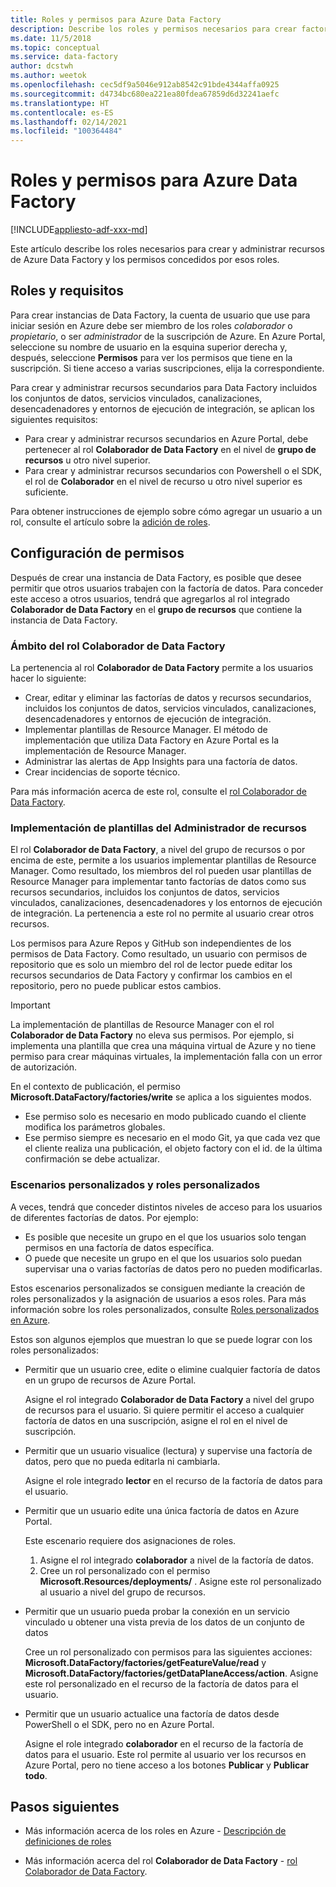 ```yaml
---
title: Roles y permisos para Azure Data Factory
description: Describe los roles y permisos necesarios para crear factorías de datos y para trabajar con recursos secundarios.
ms.date: 11/5/2018
ms.topic: conceptual
ms.service: data-factory
author: dcstwh
ms.author: weetok
ms.openlocfilehash: cec5df9a5046e912ab8542c91bde4344affa0925
ms.sourcegitcommit: d4734bc680ea221ea80fdea67859d6d32241aefc
ms.translationtype: HT
ms.contentlocale: es-ES
ms.lasthandoff: 02/14/2021
ms.locfileid: "100364484"
---
```

# <a name="roles-and-permissions-for-azure-data-factory"></a>Roles y permisos para Azure Data Factory

[!INCLUDE[appliesto-adf-xxx-md](includes/appliesto-adf-xxx-md.md)]


Este artículo describe los roles necesarios para crear y administrar recursos de Azure Data Factory y los permisos concedidos por esos roles.

## <a name="roles-and-requirements"></a>Roles y requisitos

Para crear instancias de Data Factory, la cuenta de usuario que use para iniciar sesión en Azure debe ser miembro de los roles *colaborador* o *propietario*, o ser *administrador* de la suscripción de Azure. En Azure Portal, seleccione su nombre de usuario en la esquina superior derecha y, después, seleccione **Permisos** para ver los permisos que tiene en la suscripción. Si tiene acceso a varias suscripciones, elija la correspondiente. 

Para crear y administrar recursos secundarios para Data Factory incluidos los conjuntos de datos, servicios vinculados, canalizaciones, desencadenadores y entornos de ejecución de integración, se aplican los siguientes requisitos:
- Para crear y administrar recursos secundarios en Azure Portal, debe pertenecer al rol **Colaborador de Data Factory** en el nivel de **grupo de recursos** u otro nivel superior.
- Para crear y administrar recursos secundarios con Powershell o el SDK, el rol de **Colaborador** en el nivel de recurso u otro nivel superior es suficiente.

Para obtener instrucciones de ejemplo sobre cómo agregar un usuario a un rol, consulte el artículo sobre la [adición de roles](../cost-management-billing/manage/add-change-subscription-administrator.md).

## <a name="set-up-permissions"></a>Configuración de permisos

Después de crear una instancia de Data Factory, es posible que desee permitir que otros usuarios trabajen con la factoría de datos. Para conceder este acceso a otros usuarios, tendrá que agregarlos al rol integrado **Colaborador de Data Factory** en el **grupo de recursos** que contiene la instancia de Data Factory.

### <a name="scope-of-the-data-factory-contributor-role"></a>Ámbito del rol Colaborador de Data Factory

La pertenencia al rol **Colaborador de Data Factory** permite a los usuarios hacer lo siguiente:
- Crear, editar y eliminar las factorías de datos y recursos secundarios, incluidos los conjuntos de datos, servicios vinculados, canalizaciones, desencadenadores y entornos de ejecución de integración.
- Implementar plantillas de Resource Manager. El método de implementación que utiliza Data Factory en Azure Portal es la implementación de Resource Manager.
- Administrar las alertas de App Insights para una factoría de datos.
- Crear incidencias de soporte técnico.

Para más información acerca de este rol, consulte el [rol Colaborador de Data Factory](../role-based-access-control/built-in-roles.md#data-factory-contributor).

### <a name="resource-manager-template-deployment"></a>Implementación de plantillas del Administrador de recursos

El rol **Colaborador de Data Factory**, a nivel del grupo de recursos o por encima de este, permite a los usuarios implementar plantillas de Resource Manager. Como resultado, los miembros del rol pueden usar plantillas de Resource Manager para implementar tanto factorías de datos como sus recursos secundarios, incluidos los conjuntos de datos, servicios vinculados, canalizaciones, desencadenadores y los entornos de ejecución de integración. La pertenencia a este rol no permite al usuario crear otros recursos.

Los permisos para Azure Repos y GitHub son independientes de los permisos de Data Factory. Como resultado, un usuario con permisos de repositorio que es solo un miembro del rol de lector puede editar los recursos secundarios de Data Factory y confirmar los cambios en el repositorio, pero no puede publicar estos cambios.


> [!IMPORTANT]
> La implementación de plantillas de Resource Manager con el rol **Colaborador de Data Factory** no eleva sus permisos. Por ejemplo, si implementa una plantilla que crea una máquina virtual de Azure y no tiene permiso para crear máquinas virtuales, la implementación falla con un error de autorización.

   En el contexto de publicación, el permiso **Microsoft.DataFactory/factories/write** se aplica a los siguientes modos.
- Ese permiso solo es necesario en modo publicado cuando el cliente modifica los parámetros globales.
- Ese permiso siempre es necesario en el modo Git, ya que cada vez que el cliente realiza una publicación, el objeto factory con el id. de la última confirmación se debe actualizar.

### <a name="custom-scenarios-and-custom-roles"></a>Escenarios personalizados y roles personalizados

A veces, tendrá que conceder distintos niveles de acceso para los usuarios de diferentes factorías de datos. Por ejemplo:
- Es posible que necesite un grupo en el que los usuarios solo tengan permisos en una factoría de datos específica.
- O puede que necesite un grupo en el que los usuarios solo puedan supervisar una o varias factorías de datos pero no pueden modificarlas.

Estos escenarios personalizados se consiguen mediante la creación de roles personalizados y la asignación de usuarios a esos roles. Para más información sobre los roles personalizados, consulte [Roles personalizados en Azure](..//role-based-access-control/custom-roles.md).

Estos son algunos ejemplos que muestran lo que se puede lograr con los roles personalizados:

- Permitir que un usuario cree, edite o elimine cualquier factoría de datos en un grupo de recursos de Azure Portal.

  Asigne el rol integrado **Colaborador de Data Factory** a nivel del grupo de recursos para el usuario. Si quiere permitir el acceso a cualquier factoría de datos en una suscripción, asigne el rol en el nivel de suscripción.

- Permitir que un usuario visualice (lectura) y supervise una factoría de datos, pero que no pueda editarla ni cambiarla.

  Asigne el role integrado **lector** en el recurso de la factoría de datos para el usuario.

- Permitir que un usuario edite una única factoría de datos en Azure Portal.

  Este escenario requiere dos asignaciones de roles.

  1. Asigne el rol integrado **colaborador** a nivel de la factoría de datos.
  2. Cree un rol personalizado con el permiso **Microsoft.Resources/deployments/** . Asigne este rol personalizado al usuario a nivel del grupo de recursos.

- Permitir que un usuario pueda probar la conexión en un servicio vinculado u obtener una vista previa de los datos de un conjunto de datos

    Cree un rol personalizado con permisos para las siguientes acciones: **Microsoft.DataFactory/factories/getFeatureValue/read** y **Microsoft.DataFactory/factories/getDataPlaneAccess/action**. Asigne este rol personalizado en el recurso de la factoría de datos para el usuario.

- Permitir que un usuario actualice una factoría de datos desde PowerShell o el SDK, pero no en Azure Portal.

  Asigne el role integrado **colaborador** en el recurso de la factoría de datos para el usuario. Este rol permite al usuario ver los recursos en Azure Portal, pero no tiene acceso a los botones **Publicar** y **Publicar todo**.


## <a name="next-steps"></a>Pasos siguientes

- Más información acerca de los roles en Azure - [Descripción de definiciones de roles](../role-based-access-control/role-definitions.md)

- Más información acerca del rol **Colaborador de Data Factory** - [rol Colaborador de Data Factory](../role-based-access-control/built-in-roles.md#data-factory-contributor).
